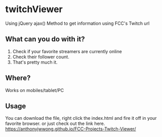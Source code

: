 # twitchViewer
Using jQuery ajax() Method to get information using FCC's Twitch url

## What can you do with it?
1. Check if your favorite streamers are currently online
2. Check their follower count.
3. That's pretty much it.

## Where?
Works on mobiles/tablet/PC

## Usage 
You can download the file, right click the index.html and fire it off in your favorite browser.
or just check out the link here.
 https://anthonyjwwong.github.io/FCC-Projects-Twitch-Viewer/
